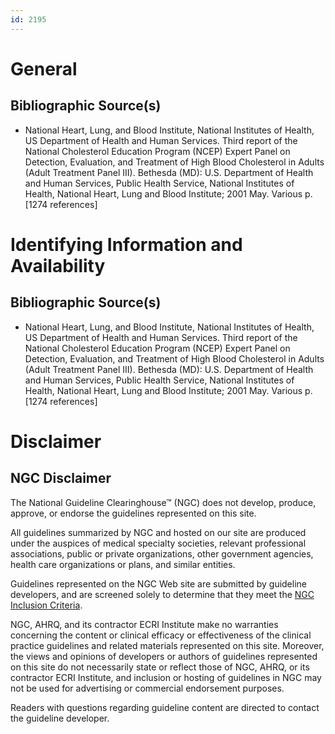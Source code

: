 ```yaml
---
id: 2195
---
```


# General

## Bibliographic Source(s)

- National Heart, Lung, and Blood Institute, National Institutes of Health, US Department of Health and Human Services. Third report of the National Cholesterol Education Program (NCEP) Expert Panel on Detection, Evaluation, and Treatment of High Blood Cholesterol in Adults (Adult Treatment Panel III). Bethesda (MD): U.S. Department of Health and Human Services, Public Health Service, National Institutes of Health, National Heart, Lung and Blood Institute; 2001 May. Various p. [1274 references]

# Identifying Information and Availability

## Bibliographic Source(s)

- National Heart, Lung, and Blood Institute, National Institutes of Health, US Department of Health and Human Services. Third report of the National Cholesterol Education Program (NCEP) Expert Panel on Detection, Evaluation, and Treatment of High Blood Cholesterol in Adults (Adult Treatment Panel III). Bethesda (MD): U.S. Department of Health and Human Services, Public Health Service, National Institutes of Health, National Heart, Lung and Blood Institute; 2001 May. Various p. [1274 references]

# Disclaimer

## NGC Disclaimer

The National Guideline Clearinghouse™ (NGC) does not develop, produce, approve, or endorse the guidelines represented on this site.

All guidelines summarized by NGC and hosted on our site are produced under the auspices of medical specialty societies, relevant professional associations, public or private organizations, other government agencies, health care organizations or plans, and similar entities.

Guidelines represented on the NGC Web site are submitted by guideline developers, and are screened solely to determine that they meet the [NGC Inclusion Criteria](/help-and-about/summaries/inclusion-criteria).

NGC, AHRQ, and its contractor ECRI Institute make no warranties concerning the content or clinical efficacy or effectiveness of the clinical practice guidelines and related materials represented on this site. Moreover, the views and opinions of developers or authors of guidelines represented on this site do not necessarily state or reflect those of NGC, AHRQ, or its contractor ECRI Institute, and inclusion or hosting of guidelines in NGC may not be used for advertising or commercial endorsement purposes.

Readers with questions regarding guideline content are directed to contact the guideline developer.

